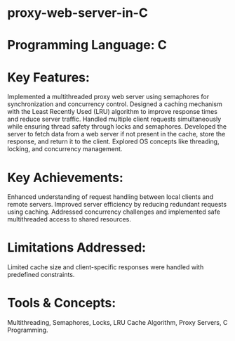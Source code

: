 # proxy-web-server-in-C

# Programming Language: C

# Key Features:
Implemented a multithreaded proxy web server using semaphores for synchronization and concurrency control.
Designed a caching mechanism with the Least Recently Used (LRU) algorithm to improve response times and reduce server traffic.
Handled multiple client requests simultaneously while ensuring thread safety through locks and semaphores.
Developed the server to fetch data from a web server if not present in the cache, store the response, and return it to the client.
Explored OS concepts like threading, locking, and concurrency management.

# Key Achievements:
Enhanced understanding of request handling between local clients and remote servers.
Improved server efficiency by reducing redundant requests using caching.
Addressed concurrency challenges and implemented safe multithreaded access to shared resources.

# Limitations Addressed:
Limited cache size and client-specific responses were handled with predefined constraints.

# Tools & Concepts:
Multithreading, Semaphores, Locks, LRU Cache Algorithm, Proxy Servers, C Programming.
